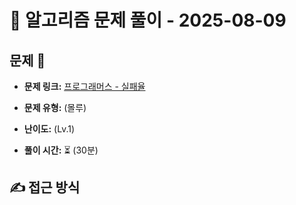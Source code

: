 # 📝 알고리즘 문제 풀이 - 2025-08-09

## 문제 📖

- **문제 링크:** [프로그래머스 - 실패율](https://school.programmers.co.kr/learn/courses/30/lessons/42889?language=javascript)

- **문제 유형:** (몰루)

- **난이도:** (Lv.1)

- **풀이 시간:** ⏳ (30분)

## ✍ 접근 방식
